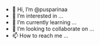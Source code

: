 - 👋 Hi, I’m @pusparinaa
- 👀 I’m interested in ...
- 🌱 I’m currently learning ...
- 💞️ I’m looking to collaborate on ...
- 📫 How to reach me ...

<!---
pusparinaa/arin is a ✨ special ✨ repository because its `README.md` (this file) appears on your GitHub profile.
You can click the Preview link to take a look at your changes.
--->
